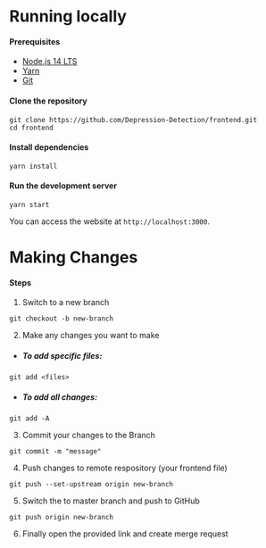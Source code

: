 # Running locally

#### Prerequisites

* [Node.js 14 LTS](https://nodejs.org/en/)
* [Yarn](https://classic.yarnpkg.com/en/docs/install)
* [Git](https://git-scm.com/downloads)

#### Clone the repository

```
git clone https://github.com/Depression-Detection/frontend.git
cd frontend
```

#### Install dependencies

```
yarn install
```

#### Run the development server

```
yarn start
```

You can access the website at `http://localhost:3000`.

# Making Changes

#### Steps
1. Switch to a new branch
```
git checkout -b new-branch
```

2. Make any changes you want to make
* ##### To add specific files:
```
git add <files>
```
* ##### To add all changes:
```
git add -A
```

3. Commit your changes to the Branch
```
git commit -m "message"
```
4. Push changes to remote respository (your frontend file)
```
git push --set-upstream origin new-branch
```
5. Switch the to master branch and push to GitHub
```
git push origin new-branch
```
6. Finally open the provided link and create merge request


